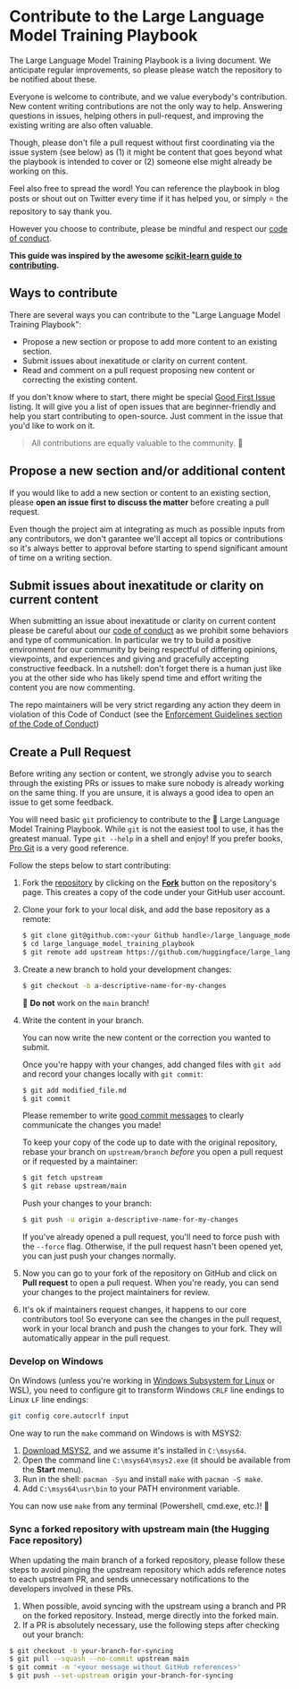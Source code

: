 <!---
Copyright 2020 The HuggingFace Team. All rights reserved.

Licensed under the Apache License, Version 2.0 (the "License");
you may not use this file except in compliance with the License.
You may obtain a copy of the License at

    http://www.apache.org/licenses/LICENSE-2.0

Unless required by applicable law or agreed to in writing, software
distributed under the License is distributed on an "AS IS" BASIS,
WITHOUT WARRANTIES OR CONDITIONS OF ANY KIND, either express or implied.
See the License for the specific language governing permissions and
limitations under the License.
-->

# Contribute to the Large Language Model Training Playbook

The Large Language Model Training Playbook is a living document. We anticipate regular improvements, so please please watch the repository to be notified about these.

Everyone is welcome to contribute, and we value everybody's contribution. New content writing
contributions are not the only way to help. Answering questions in issues, helping
others in pull-request, and improving the existing writing are also often valuable.

Though, please don't file a pull request without first coordinating via the issue system (see below) as (1) it might be content that goes beyond what the playbook is intended to cover or (2) someone else might already be working on this.

Feel also free to spread the word! You can reference the playbook in blog posts or shout out on Twitter every time if it has helped you, or simply ⭐️ the repository to say thank you.

However you choose to contribute, please be mindful and respect our
[code of conduct](https://github.com/huggingface/large_language_model_training_playbook/blob/main/CODE_OF_CONDUCT.md).

**This guide was inspired by the awesome [scikit-learn guide to contributing](https://github.com/scikit-learn/scikit-learn/blob/main/CONTRIBUTING.md).**

## Ways to contribute

There are several ways you can contribute to the "Large Language Model Training Playbook":

* Propose a new section or propose to add more content to an existing section.
* Submit issues about inexatitude or clarity on current content.
* Read and comment on a pull request proposing new content or correcting the existing content.

If you don't know where to start, there might be special [Good First
Issue](https://github.com/huggingface/large_language_model_training_playbook/contribute) listing. It will give you a list of open issues that are beginner-friendly and help you start contributing to open-source. Just comment in the issue that you'd like to work on it. 

> All contributions are equally valuable to the community. 🥰

## Propose a new section and/or additional content

If you would like to add a new section or content to an existing section, please **open an issue first to discuss the matter** before creating a pull request.

Even though the project aim at integrating as much as possible inputs from any contributors, we don't garantee we'll accept all topics or contributions so it's always better to approval before starting to spend significant amount of time on a writing section.

## Submit issues about inexatitude or clarity on current content

When submitting an issue about inexatitude or clarity on current content please be careful about our
[code of conduct](https://github.com/huggingface/large_language_model_training_playbook/blob/main/CODE_OF_CONDUCT.md) as we prohibit some behaviors and type of communication. In particular we try to build a positive environment for our
community by being respectful of differing opinions, viewpoints, and experiences and giving and gracefully accepting constructive feedback. In a nutshell: don't forget there is a human just like you at the other side who has likely spend time and effort writing the content you are now commenting.

The repo maintainers will be very strict regarding any action they deem in violation of this Code of Conduct (see the [Enforcement Guidelines section of the Code of Conduct](https://github.com/huggingface/large_language_model_training_playbook/blob/main/CODE_OF_CONDUCT.md#Enforcement-Guidelines))

## Create a Pull Request

Before writing any section or content, we strongly advise you to search through the existing PRs or
issues to make sure nobody is already working on the same thing. If you are
unsure, it is always a good idea to open an issue to get some feedback.

You will need basic `git` proficiency to contribute to the
🤗 Large Language Model Training Playbook. While `git` is not the easiest tool to use, it has the greatest
manual. Type `git --help` in a shell and enjoy! If you prefer books, [Pro
Git](https://git-scm.com/book/en/v2) is a very good reference.

Follow the steps below to start contributing:

1. Fork the [repository](https://github.com/huggingface/large_language_model_training_playbook) by
   clicking on the **[Fork](https://github.com/huggingface/large_language_model_training_playbook/fork)** button on the repository's page. This creates a copy of the code
   under your GitHub user account.

2. Clone your fork to your local disk, and add the base repository as a remote:

   ```bash
   $ git clone git@github.com:<your Github handle>/large_language_model_training_playbook.git
   $ cd large_language_model_training_playbook
   $ git remote add upstream https://github.com/huggingface/large_language_model_training_playbook.git
   ```

3. Create a new branch to hold your development changes:

   ```bash
   $ git checkout -b a-descriptive-name-for-my-changes
   ```

   🚨 **Do not** work on the `main` branch!

4. Write the content in your branch.

   You can now write the new content or the correction you wanted to submit.

   Once you're happy with your changes, add changed files with `git add` and
   record your changes locally with `git commit`:

   ```bash
   $ git add modified_file.md
   $ git commit
   ```

   Please remember to write [good commit
   messages](https://chris.beams.io/posts/git-commit/) to clearly communicate the changes you made!

   To keep your copy of the code up to date with the original
   repository, rebase your branch on `upstream/branch` *before* you open a pull request or if requested by a maintainer:

   ```bash
   $ git fetch upstream
   $ git rebase upstream/main
   ```

   Push your changes to your branch:

   ```bash
   $ git push -u origin a-descriptive-name-for-my-changes
   ```

   If you've already opened a pull request, you'll need to force push with the `--force` flag. Otherwise, if the pull request hasn't been opened yet, you can just push your changes normally.

5. Now you can go to your fork of the repository on GitHub and click on **Pull request** to open a pull request. When you're ready, you can send your changes to the project maintainers for review.

6. It's ok if maintainers request changes, it happens to our core contributors
   too! So everyone can see the changes in the pull request, work in your local
   branch and push the changes to your fork. They will automatically appear in
   the pull request.

### Develop on Windows

On Windows (unless you're working in [Windows Subsystem for Linux](https://learn.microsoft.com/en-us/windows/wsl/) or WSL), you need to configure git to transform Windows `CRLF` line endings to Linux `LF` line endings:

```bash
git config core.autocrlf input
```

One way to run the `make` command on Windows is with MSYS2:

1. [Download MSYS2](https://www.msys2.org/), and we assume it's installed in `C:\msys64`.
2. Open the command line `C:\msys64\msys2.exe` (it should be available from the **Start** menu).
3. Run in the shell: `pacman -Syu` and install `make` with `pacman -S make`.
4. Add `C:\msys64\usr\bin` to your PATH environment variable.

You can now use `make` from any terminal (Powershell, cmd.exe, etc.)! 🎉

### Sync a forked repository with upstream main (the Hugging Face repository)

When updating the main branch of a forked repository, please follow these steps to avoid pinging the upstream repository which adds reference notes to each upstream PR, and sends unnecessary notifications to the developers involved in these PRs.

1. When possible, avoid syncing with the upstream using a branch and PR on the forked repository. Instead, merge directly into the forked main.
2. If a PR is absolutely necessary, use the following steps after checking out your branch:

```bash
$ git checkout -b your-branch-for-syncing
$ git pull --squash --no-commit upstream main
$ git commit -m '<your message without GitHub references>'
$ git push --set-upstream origin your-branch-for-syncing
```
